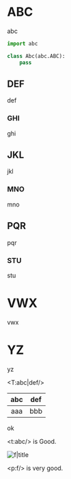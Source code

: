 
# ABC
abc

```python
import abc

class Abc(abc.ABC):
    pass

```

## DEF
def

### GHI
ghi

## JKL
jkl

### MNO
mno

## PQR
pqr

### STU
stu

# VWX
vwx

# YZ
yz


<T:abc|def/>

| abc | def |
|:---:|:---:|
| aaa | bbb |

ok

<t:abc/> is Good.

![f|title](abc.png)

<p:f/> is very good.

